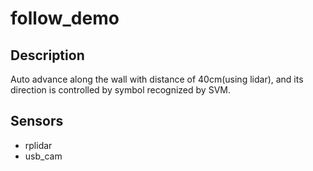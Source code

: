 # follow_demo

## Description

Auto advance along the wall with distance of 40cm(using lidar), and its direction is controlled by symbol recognized by SVM.

## Sensors

- rplidar
- usb_cam
